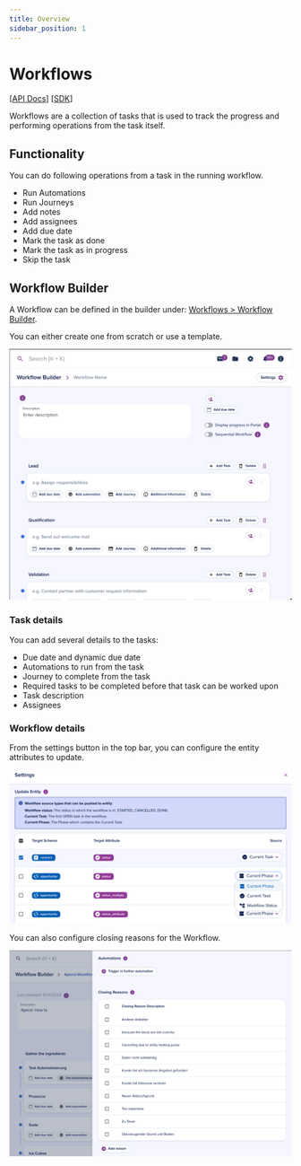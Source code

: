```yaml
---
title: Overview
sidebar_position: 1
---
```


# Workflows

[[API Docs](/api/workflow-execution)]
[[SDK](https://www.npmjs.com/package/@epilot/workflow-client)]

Workflows are a collection of tasks that is used to track the progress and performing operations from the task itself.

## Functionality

You can do following operations from a task in the running workflow.

- Run Automations
- Run Journeys
- Add notes
- Add assignees
- Add due date
- Mark the task as done
- Mark the task as in progress
- Skip the task

## Workflow Builder

A Workflow can be defined in the builder under: [Workflows > Workflow Builder](https://portal.epilot.cloud/app/workflows-hub).

You can either create one from scratch or use a template.

![workflow builder](../../static/img/workflows/workflow-builder.png)

### Task details

You can add several details to the tasks:

- Due date and dynamic due date
- Automations to run from the task
- Journey to complete from the task
- Required tasks to be completed before that task can be worked upon
- Task description
- Assignees

### Workflow details

From the settings button in the top bar, you can configure the entity attributes to update.

![configure entity update](../../static/img/workflows/configure_entity_update.png)

You can also configure closing reasons for the Workflow.

![closing reasons](../../static/img/workflows/closing-reasons.png)
